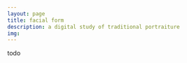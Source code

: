 ```yaml
---
layout: page
title: facial form
description: a digital study of traditional portraiture
img:
---
```

todo
